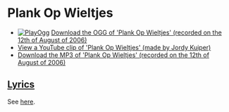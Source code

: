 # Plank Op Wieltjes

- [![PlayOgg](http://static.fsf.org/playogg/Play_ogg_80x15.png "I support PlayOgg!")](http://playogg.org)
  [Download the OGG of 'Plank Op Wieltjes' (recorded on the 12th of August of 2006)](http://www.richelbilderbeek.nl/CD06_10PlankOpWieltjes20060812.ogg)
- [View a YouTube clip of 'Plank Op Wieltjes' (made by Jordy Kuiper)](http://youtube.com/watch?v=kL8vxocOiAc)
- [Download the MP3 of 'Plank Op Wieltjes' (recorded on the 12th of August of 2006)](http://www.richelbilderbeek.nl/CD06_10PlankOpWieltjes20060812.mp3)

## [Lyrics](45_plank_op_wieltjes.txt)

See [here](45_plank_op_wieltjes.txt).
